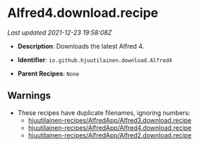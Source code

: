 # Alfred4.download.recipe

_Last updated 2021-12-23 19:58:08Z_

- **Description**: Downloads the latest Alfred 4.

- **Identifier**: `io.github.hjuutilainen.download.Alfred4`

- **Parent Recipes**: `None`

## Warnings

- These recipes have duplicate filenames, ignoring numbers:
    - [hjuutilainen-recipes/AlfredApp/Alfred3.download.recipe](/autopkg-dupe-tracker/hjuutilainen-recipes/AlfredApp/Alfred3.download.recipe)
    - [hjuutilainen-recipes/AlfredApp/Alfred4.download.recipe](/autopkg-dupe-tracker/hjuutilainen-recipes/AlfredApp/Alfred4.download.recipe)
    - [hjuutilainen-recipes/AlfredApp/Alfred2.download.recipe](/autopkg-dupe-tracker/hjuutilainen-recipes/AlfredApp/Alfred2.download.recipe)